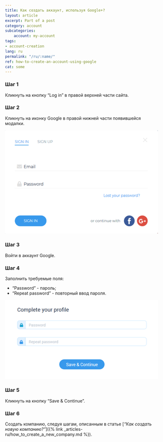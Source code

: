 ```yaml
---
title: Как создать аккаунт, используя Google+?
layout: article
excerpt: Part of a post
category: account
subcategories:
    account: my-account
tags:
- account-creation
lang: ru
permalink: "/ru/:name/"
ref: how-to-create-an-account-using-google
cat: some
---
```


### **Шаг 1**

Кликнуть на кнопку “Log in” в правой верхней части сайта.

### **Шаг 2**

Кликнуть на иконку Google в правой нижней части появившейся модалки.

![How_to_create_an_account_using_google1](/assets/images/how_to_create_an_account_using_google1.png)

### **Шаг 3**

Войти в аккаунт Google.

### **Шаг 4**

Заполнить требуемые поля:
- “Password” - пароль;
- “Repeat password” - повторный ввод пароля.

![How_to_create_an_account_using_google2](/assets/images/how_to_create_an_account_using_google2.png)

### **Шаг 5**

Кликнуть на кнопку “Save & Continue”.

### **Шаг 6**	

Создать компанию, следуя шагам, описанным в статье [*“Как создать новую компанию?”*]({% link _articles-ru/how_to_create_a_new_company.md %}).
